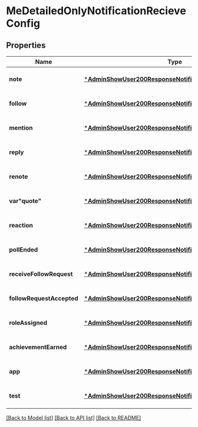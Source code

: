 # MeDetailedOnlyNotificationRecieveConfig


## Properties
Name | Type | Description | Notes
------------ | ------------- | ------------- | -------------
**note** | [***AdminShowUser200ResponseNotificationRecieveConfigNote**](AdminShowUser200ResponseNotificationRecieveConfigNote.md) |  | [default to nothing]
**follow** | [***AdminShowUser200ResponseNotificationRecieveConfigNote**](AdminShowUser200ResponseNotificationRecieveConfigNote.md) |  | [default to nothing]
**mention** | [***AdminShowUser200ResponseNotificationRecieveConfigNote**](AdminShowUser200ResponseNotificationRecieveConfigNote.md) |  | [default to nothing]
**reply** | [***AdminShowUser200ResponseNotificationRecieveConfigNote**](AdminShowUser200ResponseNotificationRecieveConfigNote.md) |  | [default to nothing]
**renote** | [***AdminShowUser200ResponseNotificationRecieveConfigNote**](AdminShowUser200ResponseNotificationRecieveConfigNote.md) |  | [default to nothing]
**var&quot;quote&quot;** | [***AdminShowUser200ResponseNotificationRecieveConfigNote**](AdminShowUser200ResponseNotificationRecieveConfigNote.md) |  | [default to nothing]
**reaction** | [***AdminShowUser200ResponseNotificationRecieveConfigNote**](AdminShowUser200ResponseNotificationRecieveConfigNote.md) |  | [default to nothing]
**pollEnded** | [***AdminShowUser200ResponseNotificationRecieveConfigNote**](AdminShowUser200ResponseNotificationRecieveConfigNote.md) |  | [default to nothing]
**receiveFollowRequest** | [***AdminShowUser200ResponseNotificationRecieveConfigNote**](AdminShowUser200ResponseNotificationRecieveConfigNote.md) |  | [default to nothing]
**followRequestAccepted** | [***AdminShowUser200ResponseNotificationRecieveConfigNote**](AdminShowUser200ResponseNotificationRecieveConfigNote.md) |  | [default to nothing]
**roleAssigned** | [***AdminShowUser200ResponseNotificationRecieveConfigNote**](AdminShowUser200ResponseNotificationRecieveConfigNote.md) |  | [default to nothing]
**achievementEarned** | [***AdminShowUser200ResponseNotificationRecieveConfigNote**](AdminShowUser200ResponseNotificationRecieveConfigNote.md) |  | [default to nothing]
**app** | [***AdminShowUser200ResponseNotificationRecieveConfigNote**](AdminShowUser200ResponseNotificationRecieveConfigNote.md) |  | [default to nothing]
**test** | [***AdminShowUser200ResponseNotificationRecieveConfigNote**](AdminShowUser200ResponseNotificationRecieveConfigNote.md) |  | [default to nothing]


[[Back to Model list]](../README.md#models) [[Back to API list]](../README.md#api-endpoints) [[Back to README]](../README.md)


